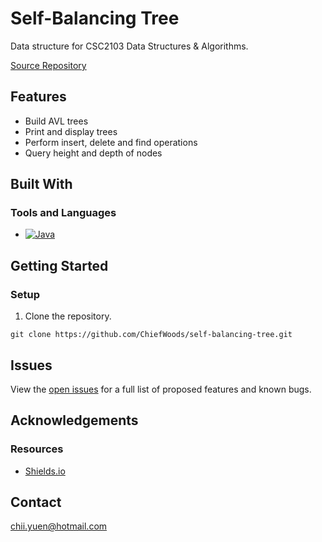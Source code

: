 # Self-Balancing Tree

Data structure for CSC2103 Data Structures &amp; Algorithms.

[Source Repository](https://github.com/ChiefWoods/self-balancing-tree)

## Features

- Build AVL trees
- Print and display trees
- Perform insert, delete and find operations
- Query height and depth of nodes

## Built With

### Tools and Languages

- [![Java](https://img.shields.io/badge/Java-3A75B0?style=for-the-badge&logo=oracle&logoColor=F29111)](https://www.java.com/en/)

## Getting Started

### Setup

1. Clone the repository.
```
git clone https://github.com/ChiefWoods/self-balancing-tree.git
```

## Issues

View the [open issues](https://github.com/ChiefWoods/self-balancing-tree/issues) for a full list of proposed features and known bugs.

## Acknowledgements

### Resources

- [Shields.io](https://shields.io/)

## Contact

[chii.yuen@hotmail.com](mailto:chii.yuen@hotmail.com)


